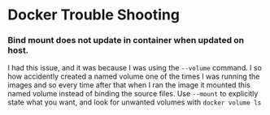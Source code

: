 # Docker Trouble Shooting

### Bind mount does not update in container when updated on host.

I had this issue, and it was because I was using the `--volume` command.  I so how accidently created a named volume one of the times I was running the images and so every time after that when I ran the image it mounted this named volume instead of binding the source files.  Use `--mount` to explicitly state what you want, and look for unwanted volumes with `docker volume ls`